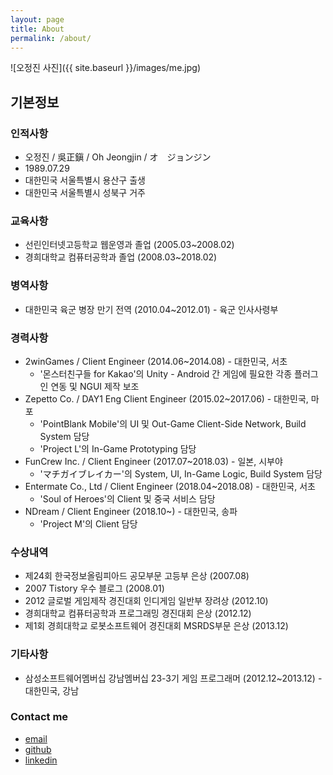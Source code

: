 ```yaml
---
layout: page
title: About
permalink: /about/
---
```


![오정진 사진]({{ site.baseurl }}/images/me.jpg)

기본정보
--------------------

### 인적사항

- 오정진 / 吳正鎭 / Oh Jeongjin / オ　ジョンジン
- 1989.07.29
- 대한민국 서울특별시 용산구 출생
- 대한민국 서울특별시 성북구 거주

### 교육사항

- 선린인터넷고등학교 웹운영과 졸업 (2005.03~2008.02)
- 경희대학교 컴퓨터공학과 졸업 (2008.03~2018.02)

### 병역사항

- 대한민국 육군 병장 만기 전역 (2010.04~2012.01) - 육군 인사사령부

### 경력사항

- 2winGames / Client Engineer (2014.06~2014.08) - 대한민국, 서초
  - '몬스터친구들 for Kakao'의 Unity - Android 간 게임에 필요한 각종 플러그인 연동 및 NGUI 제작 보조
- Zepetto Co. / DAY1 Eng Client Engineer (2015.02~2017.06) - 대한민국, 마포
  - 'PointBlank Mobile'의 UI 및 Out-Game Client-Side Network, Build System 담당
  - 'Project L'의 In-Game Prototyping 담당
- FunCrew Inc. / Client Engineer (2017.07~2018.03) - 일본, 시부야
  - 'マチガイブレイカー'의 System, UI, In-Game Logic, Build System 담당
- Entermate Co., Ltd / Client Engineer (2018.04~2018.08) - 대한민국, 서초
  - 'Soul of Heroes'의 Client 및 중국 서비스 담당
- NDream / Client Engineer (2018.10~) - 대한민국, 송파
  - 'Project M'의 Client 담당

### 수상내역

- 제24회 한국정보올림피아드 공모부문 고등부 은상 (2007.08)
- 2007 Tistory 우수 블로그 (2008.01)
- 2012 글로벌 게임제작 경진대회 인디게임 일반부 장려상 (2012.10)
- 경희대학교 컴퓨터공학과 프로그래밍 경진대회 은상 (2012.12)
- 제1회 경희대학교 로봇소프트웨어 경진대회 MSRDS부문 은상 (2013.12)

### 기타사항

- 삼성소프트웨어멤버십 강남멤버십 23-3기 게임 프로그래머 (2012.12~2013.12) - 대한민국, 강남

### Contact me

- [email](mailto:onsemy@gmail.com)
- [github](https://github.com/onsemy)
- [linkedin](https://linkedin.com/in/onsemy)
